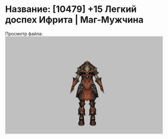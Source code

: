 # Название: [10479] +15 Легкий доспех Ифрита | Маг-Мужчина

Просмотр файла:
![p040020.png](p040020.png)